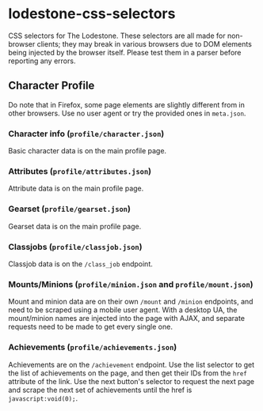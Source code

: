 # lodestone-css-selectors
CSS selectors for The Lodestone. These selectors are all made for non-browser clients; they may break in various browsers
due to DOM elements being injected by the browser itself. Please test them in a parser before reporting any errors.

## Character Profile
Do note that in Firefox, some page elements are slightly different from in other browsers. Use no user agent or try the provided ones in `meta.json`.

### Character info (`profile/character.json`)
Basic character data is on the main profile page.

### Attributes (`profile/attributes.json`)
Attribute data is on the main profile page.

### Gearset (`profile/gearset.json`)
Gearset data is on the main profile page.

### Classjobs (`profile/classjob.json`)
Classjob data is on the `/class_job` endpoint.

### Mounts/Minions (`profile/minion.json` and `profile/mount.json`)
Mount and minion data are on their own `/mount` and `/minion` endpoints, and need to be scraped using a mobile user agent. With a desktop UA, the mount/minion names are
injected into the page with AJAX, and separate requests need to be made to get every single one.

### Achievements (`profile/achievements.json`)
Achievements are on the `/achievement` endpoint. Use the list selector to get the list of achievements on the page, and then get their IDs from the `href` attribute
of the link. Use the next button's selector to request the next page and scrape the next set of achievements until the href is `javascript:void(0);`.
